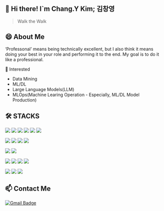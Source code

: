 ## 👋 Hi there! I`m Chang.Y Kim; 김창영
> Walk the Walk
## 😄 About Me

‘Professonal’ means being technically excellent, but I also think it means doing your best in your role and performing it to the end. My goal is to do it like a professional.

📌 Interested
- Data Mining
- ML/DL
- Large Language Models(LLM)
- MLOps(Machine Learing Operation - Especially, ML/DL Model Production)


## 🛠 STACKS
![](https://img.shields.io/badge/Python-3776AB?style=flat-square&logo=Python&logoColor=white)
![](https://img.shields.io/badge/C-A8B9CC?style=flat-square&logo=C&logoColor=black)
![](https://img.shields.io/badge/JAVA-007396?style=flat-square&logo=java&logoColor=white)
![](https://img.shields.io/badge/HTML5-E34F26?style=flat-square&logo=HTML5&logoColor=white)
![](https://img.shields.io/badge/Javascript-F7DF1E?style=flat-square&logo=JavaScript&logoColor=black)
![](https://img.shields.io/badge/CSS3-1572B6?style=flat-square&logo=CSS3&logoColor=white)


![](https://img.shields.io/badge/Pytorch-EE4C2C?style=flat-square&logo=Pytorch&logoColor=white)
![](https://img.shields.io/badge/Tensorflow-FF6F00?style=flat-square&logo=Tensorflow&logoColor=white)
![](https://img.shields.io/badge/Django-092E20?style=flat-square&logo=Django&logoColor=white)
![](https://img.shields.io/badge/FastAPI-009688?style=flat-square&logo=FastAPI&logoColor=white)


![](https://img.shields.io/badge/SQLite-003B57?style=flat-square&logo=SQLite&logoColor=white)
![](https://img.shields.io/badge/PostgreSQL-4169E1?style=flat-square&logo=PostgreSQL&logoColor=white)

![](https://img.shields.io/badge/Linux-FCC624?style=flat-square&logo=Linux&logoColor=black)
![](https://img.shields.io/badge/Docker-2496ED?style=flat-square&logo=Docker&logoColor=white)
![](https://img.shields.io/badge/Vim-019733?style=flat-square&logo=Vim&logoColor=black)
![](https://img.shields.io/badge/VSCode-007ACC?style=flat-square&logo=VisualStudioCode&logoColor=white)

![](https://img.shields.io/badge/Notion-000000?style=flat-square&logo=Notion&logoColor=white)
![](https://img.shields.io/badge/Discord-5865F2?style=flat-square&logo=Discord&logoColor=white)
![](https://img.shields.io/badge/Slack-4A154B?style=flat-square&logo=Slack&logoColor=white)

## 📫 Contact Me
[![Gmail Badge](https://img.shields.io/badge/Gmail-EA4335?style=flat-square&logo=Gmail&logoColor=black)](mailto:changzero.kim@gmail.com)


